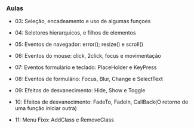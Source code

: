 <h3>Aulas</h3>

- 03: Seleção, encadeamento e uso de algumas funçoes

- 04: Seletores hierarquicos, e filhos de elementos

- 05: Eventos de navegador: error(); resize() e scroll()

- 06: Eventos do mouse: click, 2click, focus e movimentação

- 07: Eventos formulário e teclado: PlaceHolder e KeyPress

- 08: Eventos de formulário: Focus, Blur, Change e SelectText

- 09: Efeitos de desvanecimento: Hide, Show e Toggle

- 10: Efeitos de desvanecimento: FadeTo, FadeIn, CallBack(O retorno de uma função iniciar outra)

- 11: Menu Fixo: AddClass e RemoveClass

